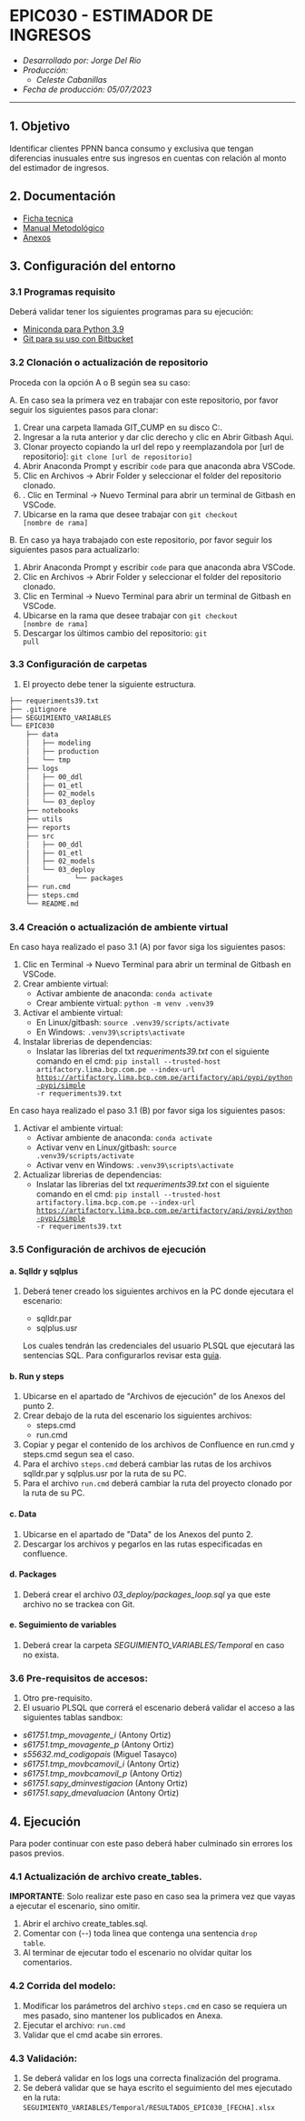 # EPIC030 - ESTIMADOR DE INGRESOS
- *Desarrollado por: Jorge Del Rio*
- *Producción:*
    - *Celeste Cabanillas*
- *Fecha de producción: 05/07/2023*

---

## 1. Objetivo
Identificar clientes PPNN banca consumo y exclusiva que tengan diferencias inusuales entre sus ingresos en cuentas con relación al monto del estimador de ingresos.

## 2. Documentación
- [Ficha tecnica](https://confluence.devsecopsbcp.com/pages/viewpage.action?pageId=647734369)
- [Manual Metodológico](https://confluence.devsecopsbcp.com/pages/viewpage.action?pageId=647734373)
- [Anexos](https://confluence.devsecopsbcp.com/display/CUMPPRIVAD/EPIC030+-+Anexos)

## 3. Configuración del entorno

### 3.1 Programas requisito
Deberá validar tener los siguientes programas para su ejecución:
- [Miniconda para Python 3.9](https://repo.anaconda.com/miniconda/Miniconda3-py39_4.12.0-Windows-x86_64.exe)
- [Git para su uso con Bitbucket](https://git-scm.com/download/win)

### 3.2 Clonación o actualización de repositorio
Proceda con la opción A o B según sea su caso:

A. En caso sea la primera vez en trabajar con este repositorio, por favor seguir los siguientes pasos para clonar:
1. Crear una carpeta llamada GIT_CUMP en su disco C:.
2. Ingresar a la ruta anterior y dar clic derecho y clic en Abrir Gitbash Aqui.
3. Clonar proyecto copiando la url del repo y reemplazandola por [url de repositorio]: <code>git clone [url de repositorio]</code>
4. Abrir Anaconda Prompt y escribir <code>code</code> para que anaconda abra VSCode.
5. Clic en Archivos -> Abrir Folder y seleccionar el folder del repositorio clonado.
6. . Clic en Terminal -> Nuevo Terminal para abrir un terminal de Gitbash en VSCode.
7. Ubicarse en la rama que desee trabajar con <code>git checkout [nombre de rama]</code>

B. En caso ya haya trabajado con este repositorio, por favor seguir los siguientes pasos para actualizarlo:
1. Abrir Anaconda Prompt y escribir <code>code</code> para que anaconda abra VSCode.
2. Clic en Archivos -> Abrir Folder y seleccionar el folder del repositorio clonado.
3. Clic en Terminal -> Nuevo Terminal para abrir un terminal de Gitbash en VSCode.
5. Ubicarse en la rama que desee trabajar con <code>git checkout [nombre de rama]</code>
6. Descargar los últimos cambio del repositorio: <code>git pull</code>

### 3.3 Configuración de carpetas
1. El proyecto debe tener la siguiente estructura.
```bash
├── requeriments39.txt
├── .gitignore
├── SEGUIMIENTO_VARIABLES
└── EPIC030
    ├── data
    │   ├── modeling
    │   ├── production
    │   └── tmp
    ├── logs
    │   ├── 00_ddl
    │   ├── 01_etl
    │   ├── 02_models
    │   └── 03_deploy
    ├── notebooks
    ├── utils
    ├── reports
    ├── src
    │   ├── 00_ddl
    │   ├── 01_etl
    │   ├── 02_models
    │   └── 03_deploy
    │           └── packages
    ├── run.cmd
    ├── steps.cmd
    └── README.md
```

### 3.4 Creación o actualización de ambiente virtual
En caso haya realizado el paso 3.1 (A) por favor siga los siguientes pasos:

1. Clic en Terminal -> Nuevo Terminal para abrir un terminal de Gitbash en VSCode.
2. Crear ambiente virtual:
    - Activar ambiente de anaconda: <code>conda activate</code>
    - Crear ambiente virtual: <code>python -m venv .venv39</code>
3. Activar el ambiente virtual:
    - En Linux/gitbash: <code>source .venv39/scripts/activate</code>
    - En Windows: <code>.venv39\scripts\activate</code>
4. Instalar librerias de dependencias:
    - Inslatar las librerias del txt *requeriments39.txt* con el siguiente comando en el cmd:
    <code>pip install --trusted-host artifactory.lima.bcp.com.pe --index-url https://artifactory.lima.bcp.com.pe/artifactory/api/pypi/python-pypi/simple -r requeriments39.txt</code>

En caso haya realizado el paso 3.1 (B) por favor siga los siguientes pasos:
1. Activar el ambiente virtual:
    - Activar ambiente de anaconda: <code>conda activate</code>
    - Activar venv en Linux/gitbash: <code>source .venv39/scripts/activate</code>
    - Activar venv en Windows: <code>.venv39\scripts\activate</code>
4. Actualizar librerias de dependencias:
    - Inslatar las librerias del txt *requeriments39.txt* con el siguiente comando en el cmd:
    <code>pip install --trusted-host artifactory.lima.bcp.com.pe --index-url https://artifactory.lima.bcp.com.pe/artifactory/api/pypi/python-pypi/simple -r requeriments39.txt</code>

### 3.5 Configuración de archivos de ejecución
#### a. Sqlldr y sqlplus
1. Deberá tener creado los siguientes archivos en la PC donde ejecutara el escenario:
    - sqlldr.par
    - sqlplus.usr

    Los cuales tendrán las credenciales del usuario PLSQL que ejecutará las sentencias SQL. Para configurarlos revisar esta [guia](https://confluence.lima.bcp.com.pe/display/CUMPPUB/Archivos+sqlldr.par+y+sqlplus.usr).

#### b. Run y steps
1. Ubicarse en el apartado de "Archivos de ejecución" de los Anexos del punto 2.
2. Crear debajo de la ruta del escenario los siguientes archivos:
    - steps.cmd
    - run.cmd
3. Copiar y pegar el contenido de los archivos de Confluence en run.cmd y steps.cmd segun sea el caso.
4. Para el archivo <code>steps.cmd</code> deberá cambiar las rutas de los archivos sqlldr.par y sqlplus.usr por la ruta de su PC.
5. Para el archivo <code>run.cmd</code> deberá cambiar la ruta del proyecto clonado por la ruta de su PC.

#### c. Data
1. Ubicarse en el apartado de "Data" de los Anexos del punto 2.
2. Descargar los archivos y pegarlos en las rutas especificadas en confluence.

#### d. Packages
1. Deberá crear el archivo *03_deploy/packages_loop.sql* ya que este archivo no se trackea con Git.


#### e. Seguimiento de variables
1. Deberá crear la carpeta *SEGUIMIENTO_VARIABLES/Temporal* en caso no exista.

### 3.6 Pre-requisitos de accesos:
1. Otro pre-requisito.
2. El usuario PLSQL que correrá el escenario deberá validar el acceso a las siguientes tablas sandbox:
- *s61751.tmp_movagente_i* (Antony Ortiz)
- *s61751.tmp_movagente_p* (Antony Ortiz)
- *s55632.md_codigopais* (Miguel Tasayco)
- *s61751.tmp_movbcamovil_i* (Antony Ortiz)
- *s61751.tmp_movbcamovil_p* (Antony Ortiz)
- *s61751.sapy_dminvestigacion* (Antony Ortiz)
- *s61751.sapy_dmevaluacion* (Antony Ortiz)

## 4. Ejecución
Para poder continuar con este paso deberá haber culminado sin errores los pasos previos.

### 4.1 Actualización de archivo create_tables.
**IMPORTANTE**: Solo realizar este paso en caso sea la primera vez que vayas a ejecutar el escenario, sino omitir.
1. Abrir el archivo create_tables.sql.
2. Comentar con (--) toda linea que contenga una sentencia <code>drop table</code>.
3. Al terminar de ejecutar todo el escenario no olvidar quitar los comentarios.

### 4.2 Corrida del modelo:
1. Modificar los parámetros del archivo <code>steps.cmd</code> en caso se requiera un mes pasado, sino mantener los publicados en Anexa.
2. Ejecutar el archivo: <code>run.cmd</code>
3. Validar que el cmd acabe sin errores.

### 4.3 Validación:
1. Se deberá validar en los logs una correcta finalización del programa.
2. Se deberá validar que se haya escrito el seguimiento del mes ejecutado en la ruta: <code>SEGUIMIENTO_VARIABLES/Temporal/RESULTADOS_EPIC030_[FECHA].xlsx</code>